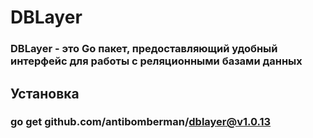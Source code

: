 # DBLayer
### DBLayer - это Go пакет, предоставляющий удобный интерфейс для работы с реляционными базами данных

## Установка
### go get github.com/antibomberman/dblayer@v1.0.13

